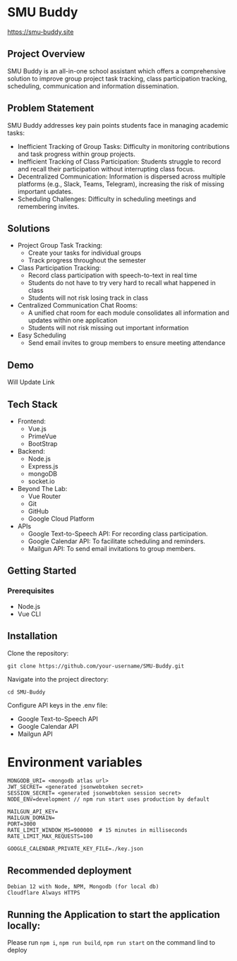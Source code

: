 # SMU Buddy
https://smu-buddy.site

## Project Overview
SMU Buddy is an all-in-one school assistant which offers a comprehensive solution to improve group project task tracking, class participation tracking, scheduling, communication and information dissemination.

## Problem Statement
SMU Buddy addresses key pain points students face in managing academic tasks:
-   Inefficient Tracking of Group Tasks: Difficulty in monitoring contributions and task progress within group projects.
-   Inefficient Tracking of Class Participation: Students struggle to record and recall their participation without interrupting class focus.
-   Decentralized Communication: Information is dispersed across multiple platforms (e.g., Slack, Teams, Telegram), increasing the risk of missing important updates.
-   Scheduling Challenges: Difficulty in scheduling meetings and remembering invites.

## Solutions
-  Project Group Task Tracking:
    -    Create your tasks for individual groups
    -    Track progress throughout the semester
-  Class Participation Tracking:
    -  Record class participation with speech-to-text in real time
    -  Students do not have to try very hard to recall what happened in class
    -  Students will not risk losing track in class
-  Centralized Communication Chat Rooms:
    -  A unified chat room for each module consolidates all information and updates within one application
    -  Students will not risk missing out important information
-  Easy Scheduling
    -  Send email invites to group members to ensure meeting attendance

## Demo
Will Update Link

## Tech Stack
-  Frontend:
    -  Vue.js
    -  PrimeVue
    -  BootStrap
-  Backend:
    -  Node.js
    -  Express.js
    -  mongoDB
    -  socket.io
-  Beyond The Lab:
    -  Vue Router
    -  Git
    -  GitHub
    -  Google Cloud Platform
-  APIs
    - Google Text-to-Speech API: For recording class participation.
    - Google Calendar API: To facilitate scheduling and reminders.
    - Mailgun API: To send email invitations to group members.
 

## Getting Started
### Prerequisites
-  Node.js
-  Vue CLI
  
## Installation
Clone the repository:
```
git clone https://github.com/your-username/SMU-Buddy.git
```
Navigate into the project directory:
```
cd SMU-Buddy
```

Configure API keys in the .env file:
-  Google Text-to-Speech API
-  Google Calendar API
-  Mailgun API

# Environment variables
```
MONGODB_URI= <mongodb atlas url>
JWT_SECRET= <generated jsonwebtoken secret>
SESSION_SECRET= <generated jsonwebtoken session secret>
NODE_ENV=development // npm run start uses production by default

MAILGUN_API_KEY=
MAILGUN_DOMAIN=
PORT=3000
RATE_LIMIT_WINDOW_MS=900000  # 15 minutes in milliseconds
RATE_LIMIT_MAX_REQUESTS=100

GOOGLE_CALENDAR_PRIVATE_KEY_FILE=./key.json

```
## Recommended deployment
```
Debian 12 with Node, NPM, Mongodb (for local db)
Cloudflare Always HTTPS
```
## Running the Application to start the application locally:
Please run ```npm i```, ```npm run build```, ```npm run start``` on the command lind to deploy